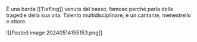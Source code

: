 È una barda [[Tiefling]] venuta dal basso, famoso perché parla delle tragedie della sua vita. Talento multidisciplinare, è un cantante, menestrello e attore.

![[Pasted image 20240514155153.png]]